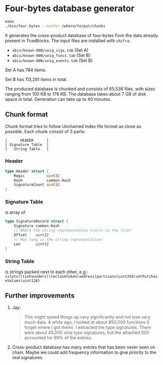 # Four-bytes database generator

```bash
make
./bin/four_bytes --outdir /where/to/put/chunks
```

It generates the cross-product database of four-bytes from the data already present in TrueBlocks.
The input files are installed with `chifra`:
- `abis/known-000/uniq_sigs.tab` (Set A)
- `abis/known-000/uniq_funcs.tab` (Set B)
- `abis/known-000/uniq_events.tab` (Set B)

Set A has 784 items.

Set B has 113,281 items in total.

The produced database is chunked and consists of 65,536 files, with sizes ranging from 100 KB to 176 KB.
The database takes about 7 GB of disk space in total. Generation can take up to 40 minutes.

## Chunk format

Chunk format tries to follow Unchained Index file format as close as possible. Each chunk consist of 3 parts:
```
[      HEADER      ]
[ Signature Table  ]
[   String Table   ]
```

### Header

```go
type Header struct {
	Magic          uint32
	Hash           common.Hash
	SignatureCount uint32
}
```

### Signature Table

is array of
```go
type SignatureRecord struct {
	Signature common.Hash
	// Where the string representation starts in the file?
	Offset    uint32
	// How long is the string representation?
	Len       uint32
}
```

### String Table

is strings packed next to each other, e.g.:
`islets()tixFounders()reclaimToken(address)partisans(uint256)setPurchaseValues(uint128)`

## Further improvements

1. Jay:
    > This might speed things up very significantly and not lose very much data. A while ago, I looked at about 850,000 functions (I forget where I got them). I extracted the type signatures. There were about 45,000 uniq type signatures, but the attached 500 accounted for 99% of the entries.

2. Cross-product database has many entries that has been never seen on chain. Maybe we could add frequency information to give priority to the *real* signatures
